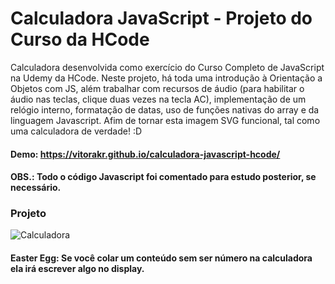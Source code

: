 # Calculadora JavaScript - Projeto do Curso da HCode

Calculadora desenvolvida como exercício do Curso Completo de JavaScript na Udemy da HCode. Neste projeto, há toda uma introdução à Orientação a Objetos com JS, além trabalhar com recursos de áudio (para habilitar o áudio nas teclas, clique duas vezes na tecla AC), implementação de um relógio interno, formatação de datas, uso de funções nativas do array e da linguagem Javascript. Afim de tornar esta imagem SVG funcional, tal como uma calculadora de verdade! :D

#### Demo: https://vitorakr.github.io/calculadora-javascript-hcode/

#### OBS.: Todo o código Javascript foi comentado para estudo posterior, se necessário.

### Projeto
![Calculadora](https://firebasestorage.googleapis.com/v0/b/hcode-com-br.appspot.com/o/calculadora-hcode.jpg?alt=media&token=5406aa3f-b965-401c-9b4e-654609c78b33)


#### Easter Egg: Se você colar um conteúdo sem ser número na calculadora ela irá escrever algo no display.
